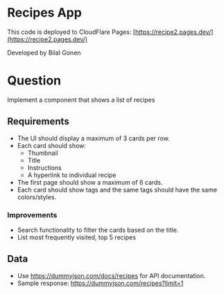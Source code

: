 # Recipes App

This code is deployed to CloudFlare Pages: [https://recipe2.pages.dev/](https://recipe2.pages.dev/)

Developed by Bilal Gonen

# Question

Implement a component that shows a list of recipes

## Requirements

- The UI should display a maximum of 3 cards per row.
- Each card should show:
  - Thumbnail
  - Title
  - Instructions
  - A hyperlink to individual recipe
- The first page should show a maximum of 6 cards.
- Each card should show tags and the same tags should have the same colors/styles.

### Improvements

- Search functionality to filter the cards based on the title.
- List most frequently visited, top 5 recipes

## Data

- Use https://dummyjson.com/docs/recipes for API documentation.
- Sample response: https://dummyjson.com/recipes?limit=1
